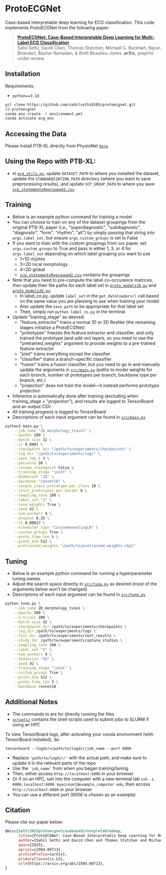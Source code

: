 # ProtoECGNet
Case-based interpretable deep learning for ECG classification. This code implements ProtoECGNet from the following paper: 

> [**ProtoECGNet: Case-Based Interpretable Deep Learning for Multi-Label ECG Classification**](https://arxiv.org/abs/2504.08713)<br/>
 Sahil Sethi, David Chen, Thomas Statchen, Michael C. Burkhart, Nipun Bhandari, Bashar Ramadan, & Brett Beaulieu-Jones. <b>arXiv</b>, preprint under review.

## Installation

Requirements:

- `python==3.10`

```bash
git clone https://github.com/sahilsethi0105/protoecgnet.git
cd protoecgnet
conda env create -f environment.yml
conda activate ecg_env
```

## Accessing the Data
Please install PTB-XL directly from PhysioNet [`here`](https://physionet.org/content/ptb-xl/1.0.3/). 

## Using the Repo with PTB-XL: 
- In [`ecg_utils.py`](https://github.com/sahilsethi0105/bbj_ecg/blob/main/src/ecg_utils.py), update ```DATASET_PATH``` to where you installed the dataset, update the ```STANDARDIZATION_PATH``` directory (where you want to save preprocessing results), and update ```SCP_GROUP_PATH``` to where you save [`scp_statementsRegrouped2.csv`](https://github.com/sahilsethi0105/protoecgnet/blob/main/scp_statementsRegrouped2.csv)

## Training
 - Below is an example python command for training a model
 - You can choose to train on any of the dataset groupings from the original PTB-XL paper (i.e., "superdiagnostic", "subdiagnostic", "diagnostic", "form", "rhythm", "all") by simply passing that string into ```args.label_set```, but ensure ```args.custom_groups``` is set to False
 - If you want to train with the custom groupings from our paper, set ```args.custom_groups``` to True and pass in either 1, 3, or 4 for ```args.label_set``` depending on which label grouping you want to use
   - 1=1D rhythm
   - 3=2D local morphology
   - 4=2D global
   - [`scp_statementsRegrouped2.csv`](https://github.com/sahilsethi0105/protoecgnet/blob/main/scp_statementsRegrouped2.csv) contains the groupings
 - Note that you need to pre-compute the label co-occurence matrices, then update their file paths for each label set in [`proto_models1D.py`](https://github.com/sahilsethi0105/protoecgnet/blob/main/src/proto_models1D.py) and [`proto_models2D.py`](https://github.com/sahilsethi0105/protoecgnet/blob/main/src/proto_models2D.py):
   - In label_co.py, update ```label_set``` in the ```get_dataloaders()``` call based on the same value you are planning to use when training your model
   - Also update the ```save_path``` to be appropriate for that label set
   - Then, simply run ```python label_co.py``` in the terminal
 - Update "training_stage" as desired: 
    - "feature_extractor" trains a normal 1D or 2D ResNet (the remaining stages initialize a ProtoECGNet)
    - "prototypes" freezes the feature extractor and classifier, and only trained the prototype (and add-on) layers, so you need to use the "pretrained_weights" argument to provide weights to a pre-trained feature extractor
    - "joint" trains everything except the classifier
    - "classifier" trains a branch-specific classifier
    - "fusion" trains a fusion classifier, but you need to go in and manually update the arguments in [`src/main.py`](https://github.com/sahilsethi0105/protoecgnet/blob/main/src/main.py) (paths to model weights for each branch, number of prototypes per branch, backbone type per branch, etc.)
    - "projection" does not train the model—it instead performs prototype projection
 - Inference is automatically done after training (excluding when training_stage = "projection"), and results are logged to TensorBoard and an output CSV
 - All training progress is logged to TensorBoard
 - Descriptions of each input argument can be found in [`src/main.py`](https://github.com/sahilsethi0105/protoecgnet/blob/main/src/main.py)

```bash
python3 main.py \
    --job_name "2D_morphology_train1" \
    --epochs 200 \
    --batch_size 32 \
    --lr 0.0001 \
    --checkpoint_dir "/path/to/experiments/checkpoints" \
    --log_dir "/path/to/experiments/logs" \
    --save_top_k 3 \
    --patience 10 \
    --resume_checkpoint False \
    --training_stage "joint" \
    --dimension "2D" \
    --backbone "resnet18" \
    --single_class_prototype_per_class 18 \
    --joint_prototypes_per_border 0 \
    --sampling_rate 100 \
    --label_set "3" \
    --save_weights True \
    --seed 42 \
    --num_workers 4 \
    --dropout 0.35 \
    --l2 0.00017 \
    --scheduler_type "CosineAnnealingLR" \
    --custom_groups True \
    --proto_time_len 3 \
    --proto_dim 512 \
    --pretrained_weights "/path/to/pretrained_weights.ckpt"
```


## Tuning
 - Below is an example python command for running a hyperparameter tuning sweep.
 - Adjust the search space directly in [`src/tune.py`](https://github.com/sahilsethi0105/protoecgnet/blob/main/src/tune.py) as desired (most of the arguments below won't be changed)
 - Descriptions of each input argument can be found in [`src/tune.py`](https://github.com/sahilsethi0105/protoecgnet/blob/main/src/tune.py)

```bash
python tune.py \
    --job_name 2D_morphology_tune1 \
    --epochs 200 \
    --n_trials 200 \
    --batch_size 32 \
    --checkpoint_dir /path/to/experiments/checkpoints \
    --log_dir /path/to/experiments/logs \
    --test_dir /path/to/experiments/test_results \
    --study_dir /path/to/experiments/optuna_studies \
    --sampling_rate 100 \
    --label_set "3" \
    --num_workers 4 \
    --dimension "2D" \
    --seed 42 \
    --training_stage "joint" \
    --custom_groups True \
    --proto_dim 512 \
    --proto_time_len 3 \
    --backbone resnet18
```


## Additional Notes
 - The commands in  are for directly running the files
 - [`scripts/`](https://github.com/sahilsethi0105/protoecgnet/tree/main/scripts) contains the shell scripts used to submit jobs to SLURM if using an HPC

  To view TensorBoard logs, after activating your conda environment (with TensorBoard installed), do:
  ```
  tensorboard --logdir=/path/to/logdir/job_name --port 6006
  ```
   - Replace ```'path/to/logdir/'``` with the actual path, and make sure to update it in the relevant parts of the repo
   - Use the ```'job_name'``` from when you began training/tuning
   - Then, either access ```http://localhost:6006``` in your browser
   - Or if on an HPC, ssh into the computer with a new terminal tab ```ssh -L 6006:localhost:6006 myaccount@example_computer.edu```, then access ```http://localhost:6006``` in your browser
   - You can use a different port (6006 is chosen as an example)

## Citation

Please cite our paper below: 

```bibtex
@misc{sethi2025protoecgnetcasebasedinterpretabledeep,
      title={ProtoECGNet: Case-Based Interpretable Deep Learning for Multi-Label ECG Classification with Contrastive Learning}, 
      author={Sahil Sethi and David Chen and Thomas Statchen and Michael C. Burkhart and Nipun Bhandari and Bashar Ramadan and Brett Beaulieu-Jones},
      year={2025},
      eprint={2504.08713},
      archivePrefix={arXiv},
      primaryClass={cs.LG},
      url={https://arxiv.org/abs/2504.08713}, 
}
```
